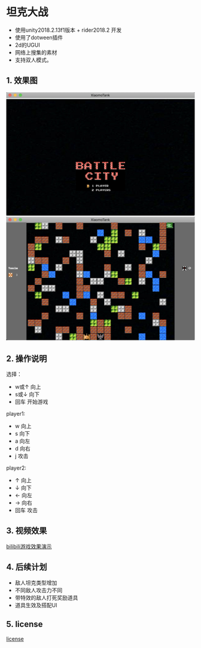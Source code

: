 # 坦克大战
- 使用unity2018.2.13f1版本 + rider2018.2 开发
- 使用了dotween插件
- 2d的UGUI
- 网络上搜集的素材
- 支持双人模式。

## 1. 效果图
![开始场景](screenshot/Main.png)
![游戏场景](screenshot/Game.png)

## 2. 操作说明

选择：
- w或↑ 向上
- s或↓ 向下
- 回车 开始游戏

player1:    
- w 向上
- s 向下
- a 向左
- d 向右
- j 攻击

player2:    
- ↑ 向上
- ↓ 向下
- ← 向左
- → 向右
- 回车 攻击


## 3. 视频效果
[bilibili游戏效果演示](https://www.bilibili.com/video/av34756631/)

## 4. 后续计划
- 敌人坦克类型增加
- 不同敌人攻击力不同
- 带特效的敌人打死奖励道具
- 道具生效及搭配UI

## 5. license
[license](LICENSE)
